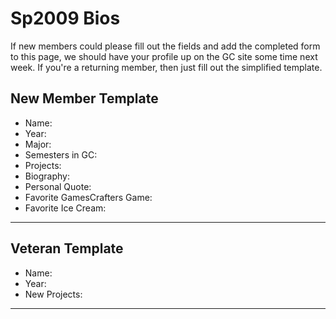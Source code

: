 Sp2009 Bios
===========

If new members could please fill out the fields and add the completed form to this page, we should have your profile up on the GC site some time next week. If you're a returning member, then just fill out the simplified template.

New Member Template
-------------------

-   Name:
-   Year:
-   Major:
-   Semesters in GC:
-   Projects:
-   Biography:
-   Personal Quote:
-   Favorite GamesCrafters Game:
-   Favorite Ice Cream:

------------------------------------------------------------------------

Veteran Template
----------------

-   Name:
-   Year:
-   New Projects:

------------------------------------------------------------------------
